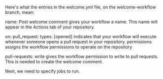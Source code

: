 Here's what the entries in the welcome.yml file, on the welcome-workflow branch, mean:

name: Post welcome comment gives your workflow a name. This name will appear in the Actions tab of your repository.

on: pull_request: types: [opened] indicates that your workflow will execute whenever someone opens a pull request in your repository.
permissions assigns the workflow permissions to operate on the repository

pull-requests: write gives the workflow permission to write to pull requests. This is needed to create the welcome comment.

Next, we need to specify jobs to run.
